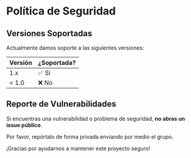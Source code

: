 # Política de Seguridad

## Versiones Soportadas

Actualmente damos soporte a las siguientes versiones:

| Versión | ¿Soportada? |
| ------- | ----------- |
| 1.x     | ✅ Sí       |
| < 1.0   | ❌ No       |

## Reporte de Vulnerabilidades

Si encuentras una vulnerabilidad o problema de seguridad, **no abras un issue público**.

Por favor, repórtalo de forma privada enviando por medio el grupo.

¡Gracias por ayudarnos a mantener este proyecto seguro!
